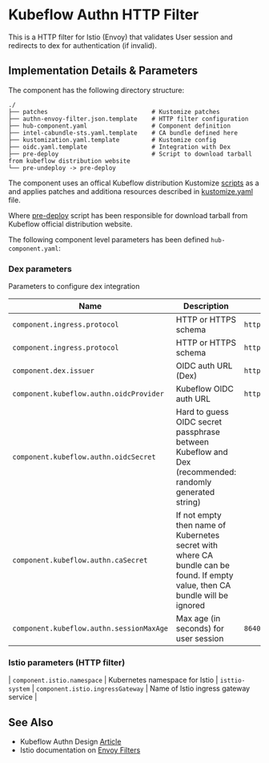 # Kubeflow Authn HTTP Filter

This is a HTTP filter for Istio (Envoy) that validates User session and redirects to dex for authentication (if invalid).

## Implementation Details & Parameters

The component has the following directory structure:

```text
./
├── patches                             # Kustomize patches
├── authn-envoy-filter.json.template    # HTTP filter configuration
├── hub-component.yaml                  # Component definition
├── intel-cabundle-sts.yaml.template    # CA bundle defined here
├── kustomization.yaml.template         # Kustomize config
├── oidc.yaml.template                  # Integration with Dex
├── pre-deploy                          # Script to download tarball from kubeflow distribution website
└── pre-undeploy -> pre-deploy
```

The component uses an offical Kubeflow distribution Kustomize [scripts]("https://github.com/kubeflow/manifests/") as a and applies patches and additiona resources described in [kustomize.yaml](kustomize.yaml.template) file.

Where [pre-deploy](pre-deploy) script has been responsible for download tarball from Kubeflow official distribution website.

The following component level parameters has been defined `hub-component.yaml`:

### Dex parameters

Parameters to configure dex integration

| Name      | Description | Default Value
| --------- | ---------   | ---------
| `component.ingress.protocol` | HTTP or HTTPS schema | `https`
| `component.ingress.protocol` | HTTP or HTTPS schema | `https`
| `component.dex.issuer` | OIDC auth URL (Dex) | `http://auth.${domain.name}`
| `component.kubeflow.authn.oidcProvider` | Kubeflow OIDC auth URL | `https://kubeflow.${dns.domain}/login/oidc`
| `component.kubeflow.authn.oidcSecret` | Hard to guess OIDC secret passphrase between Kubeflow and Dex (recommended: randomly generated string) |
| `component.kubeflow.authn.caSecret` | If not empty then name of Kubernetes secret with where CA bundle can be found. If empty value, then CA bundle will be ignored |
| `component.kubeflow.authn.sessionMaxAge` | Max age (in seconds) for user session | `86400`

### Istio parameters (HTTP filter)

| `component.istio.namespace` | Kubernetes namespace for Istio | `isttio-system`
| `component.istio.ingressGateway` | Name of Istio ingress gateway service |

## See Also

* Kubeflow Authn Design [Article](https://www.arrikto.com/blog/kubeflow/news/kubeflow-authentication-with-istio-dex/)
* Istio documentation on [Envoy Filters](https://istio.io/latest/docs/reference/config/networking/envoy-filter/)
